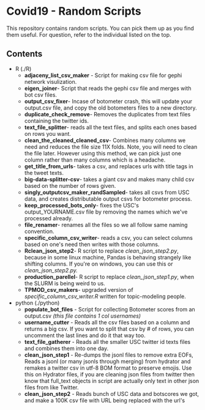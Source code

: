 # Covid19 - Random Scripts

This repository contains random scripts. You can pick them up as you find them useful. For question, refer to the individual listed on the top.            

## Contents
* R (./R)
	* **adjaceny_list_csv_maker** - Script for making csv file for gephi network visulization.        
	* **eigen_joiner**- Script that reads the gephi csv file and merges with bot csv files.         
	* **output_csv_fixer**- Incase of botometer crash, this will update your output.csv file, and copy the old botometers files to a new  			      directory.      
	* **duplicate_check_remove**- Removes the duplicates from text files containing the twitter ids.    
	* **text_file_splitter**- reads all the text files, and splits each ones based on rows you want.       
	* **clean_the_cleaned_cleaned_csv**- Combines many columns we need and reduces the file size 11X folds. Note, you will need to clean the file later. However using this method, we can pick just one column rather than many columns which is a headache.
	* **get_title_from_urls**- takes a csv, and replaces urls with title tags in the tweet texts.        
	* **big-data-splitter-csv**- takes a giant csv and makes many child csv based on the number of rows given.       
	* **singly_outputcsv_maker_randSampled**- takes all csvs from USC data, and creates distributable output csvs for botometer process.      
	* **keep_processed_bots_only**- fixes the USC's output_YOURNAME.csv file by removing the names which we've processed already.    
	* **file_renamer**- renames all the files so we all follow same naming convention.      
	* **specific_column_csv_writer**- reads a csv, you can select columns based on one's need then writes with those columns.
	* **Rclean_json_step2**- R script to replace *clean_json_step2.py*, because in some linux machine, Pandas is behaving strangely like shifting columns. If you're on windows, you can use this or *clean_json_step2.py.*
	* **production_parellel**- R script to replace *clean_json_step1.py*, when the SLURM is being weird to us.
	* **TPMOD_csv_makers**- upgraded version of *specific_column_csv_writer.R* written for topic-modeling people.
* python (./python)
	* **populate_bot_files** - Script for collecting Botometer scores from an output.csv *(this file contains 1 col usernames)*       
	* **username_cutter** - Reads all the csv files based on a column and returns a big csv. If you want to split that csv
			    by # of rows, you can uncomment the last lines and do it that way too.  
	* **text_file_gatherer** - Reads all the smaller USC twitter id texts files and combines them into one day.    
	* **clean_json_step1** - Re-dumps the jsonl files to remove extra EOFs, Reads a jsonl (or many jsonls through merging) from hydrator and remakes a twitter csv in utf-8 BOM format to preserve emojis. Use this on Hydrator files, if you are cleaning json files from twitter then know that full_text objects in script are actually only text in other json files from like Twitter.        
	* **clean_json_step2** - Reads bunch of USC data and botscores we got, and make a 100K csv file with URL being replaced with the url's <title> tag.        
	* **re_make_jsonl** - only works on jsonlines files. Remove all extra EOF from the files, and formats so every line has '\n' delimiter. 
	* **500_rows_maker** - filters a dataframe based on queries.
	* **replace_url_stripped** - A stripped down version of clean_json_step2.py, that only removes only removes the URL with <title> tag.
	* **clean_standardize**- Formats jsonLines into proper json trees.
	* **1mill_rows_maker**- Groups all the files in a folder, outputs 1 million rows csv file, then outputs files based on selected query.
	* **sentistren**- Made to compute sentimental analysis using senstrength.jar software.
